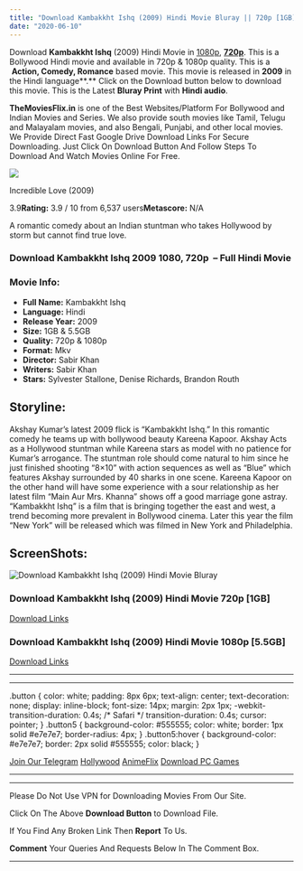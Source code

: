 ```yaml
---
title: "Download Kambakkht Ishq (2009) Hindi Movie Bluray || 720p [1GB] || 1080p [5.5GB]"
date: "2020-06-10"
---
```


Download **Kambakkht Ishq** (2009) Hindi Movie in [1080p](https://1moviesflix.com/1080p-movies/), [**720p**](https://1moviesflix.com/720p-movies/). This is a Bollywood Hindi movie and available in 720p & 1080p quality. This is a  **Action, Comedy, Romance** based movie. This movie is released in **2009** in the Hindi language**.** Click on the Download button below to download this movie. This is the Latest **Bluray Print** with **Hindi audio**.

**TheMoviesFlix.in** is one of the Best Websites/Platform For Bollywood and Indian Movies and Series. We also provide south movies like Tamil, Telugu and Malayalam movies, and also Bengali, Punjabi, and other local movies. We Provide Direct Fast Google Drive Download Links For Secure Downloading. Just Click On Download Button And Follow Steps To Download And Watch Movies Online For Free.

[![](https://m.media-amazon.com/images/M/MV5BM2JiODAyOTEtMDI5MC00YTU3LWE5YTQtNmI0YWM1NTY1ODFmXkEyXkFqcGdeQXVyMjMwNDgzNjc@._V1_SX300.jpg)](https://www.imdb.com/title/tt1144804/ "Incredible Love")

Incredible Love (2009)

3.9**Rating:** 3.9 / 10 from 6,537 users**Metascore:** N/A

A romantic comedy about an Indian stuntman who takes Hollywood by storm but cannot find true love.

### Download Kambakkht Ishq 2009 1080, 720p  – Full Hindi Movie

### Movie Info:

- **Full Name:** Kambakkht Ishq
- **Language:** Hindi
- **Release Year:** 2009
- **Size:** 1GB & 5.5GB
- **Quality:** 720p & 1080p
- **Format:** Mkv
- **Director:** Sabir Khan
- **Writers:** Sabir Khan
- **Stars:** Sylvester Stallone, Denise Richards, Brandon Routh

## Storyline:

Akshay Kumar’s latest 2009 flick is “Kambakkht Ishq.” In this romantic comedy he teams up with bollywood beauty Kareena Kapoor. Akshay Acts as a Hollywood stuntman while Kareena stars as model with no patience for Kumar’s arrogance. The stuntman role should come natural to him since he just finished shooting “8×10” with action sequences as well as “Blue” which features Akshay surrounded by 40 sharks in one scene. Kareena Kapoor on the other hand will have some experience with a sour relationship as her latest film “Main Aur Mrs. Khanna” shows off a good marriage gone astray. “Kambakkht Ishq” is a film that is bringing together the east and west, a trend becoming more prevalent in Bollywood cinema. Later this year the film “New York” will be released which was filmed in New York and Philadelphia.

## ScreenShots:

![Download Kambakkht Ishq (2009) Hindi Movie Bluray](https://i.imgur.com/1dDt4Rn.jpg)

### Download Kambakkht Ishq (2009) Hindi Movie 720p \[1GB\]

[Download Links](https://1moviesflix.com?a270777880=L3RTQWdkVjlTZGFMZDRneXBnUkRxcHNYWjB6VithWmtsTG42M3lyc2hvdnhCNjFlaUdENEs4Vm5lZ1d1ZjNJZzBFamtQU3dMUTJ6NFlNRERYcXV6ZWswWnhIbm5aVnp4N0tYcTM1Ync1Mlk9)

### Download Kambakkht Ishq (2009) Hindi Movie 1080p \[5.5GB\] 

[Download Links](https://1moviesflix.com?a270777880=L3RTQWdkVjlTZGFMZDRneXBnUkRxcHNYWjB6VithWmtsTG42M3lyc2hvdnhCNjFlaUdENEs4Vm5lZ1d1ZjNJZzRUMzhYWUpFYXRwNGdwSjZHYzMwaFU5Y3NDWDhBdlp3YUFZZnc2OTRIa2s9)

* * *

* * *

.button { color: white; padding: 8px 6px; text-align: center; text-decoration: none; display: inline-block; font-size: 14px; margin: 2px 1px; -webkit-transition-duration: 0.4s; /\* Safari \*/ transition-duration: 0.4s; cursor: pointer; } .button5 { background-color: #555555; color: white; border: 1px solid #e7e7e7; border-radius: 4px; } .button5:hover { background-color: #e7e7e7; border: 2px solid #555555; color: black; }

[Join Our Telegram](http://gdrivepro.xyz/join.php) [Hollywood](https://moviesverse.com/) [AnimeFlix](https://animeflix.in/) [Download PC Games](https://gamesflix.net/)  

* * *

* * *

  

Please Do Not Use VPN for Downloading Movies From Our Site.

Click On The Above **Download Button** to Download File.

If You Find Any Broken Link Then **Report** To Us.

**Comment** Your Queries And Requests Below In The Comment Box.

* * *
